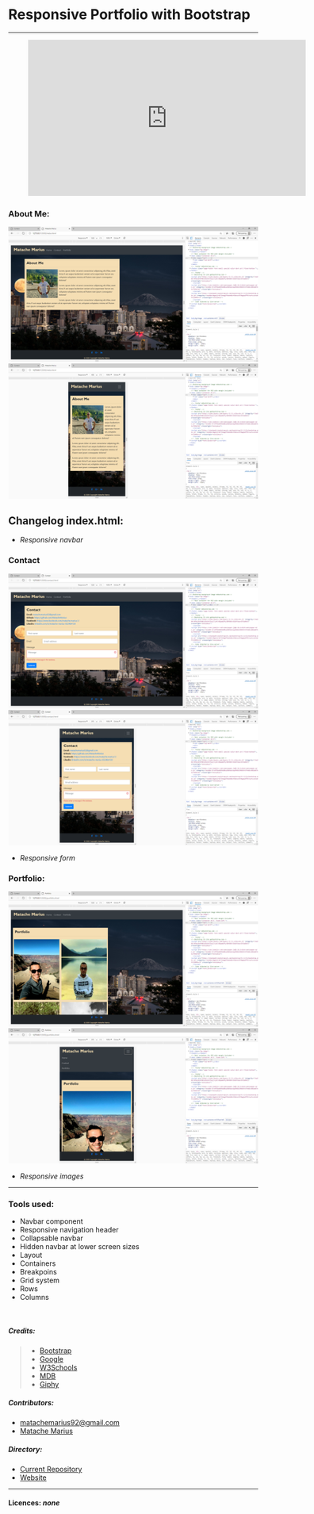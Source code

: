 # Responsive Portfolio with Bootstrap



___

<figure class="video_container">
  <iframe width="560" height="315" src="https://www.youtube.com/embed/dv7CWyERvV0" frameborder="0" allow="accelerometer; autoplay; clipboard-write; encrypted-media; gyroscope; picture-in-picture" allowfullscreen></iframe>
</figure>

### About Me:
![Home test <768px](./Assets/8.png)
![Home test <768px](./Assets/7.png)

## Changelog index.html:

* _Responsive navbar_

### Contact
![Home test <768px](./Assets/6.png)
![Home test <768px](./Assets/10.png)

* _Responsive form_

### Portfolio:
![Home test <768px](./Assets/9.png)
![Home test <768px](./Assets/11.png)


* _Responsive images_
---
### Tools used:
* Navbar component
* Responsive navigation header
* Collapsable navbar
* Hidden navbar at lower screen sizes
* Layout
* Containers
* Breakpoins
* Grid system
* Rows
* Columns

<br>



##### Credits:
>* [Bootstrap](https://getbootstrap.com/)
>* [Google](https://www.google.com/)
>* [W3Schools](https://www.w3schools.com/)
>* [MDB](https://mdbootstrap.com/)
>* [Giphy](https://giphy.com/)

##### Contributors:

* matachemarius92@gmail.com
* [Matache Marius](https://github.com/MatacheMarius)
##### Directory:
* [Current Repository](https://github.com/MatacheMarius/H2_Bootstrap_Portfolio)
* [Website](https://matachemarius.github.io/H2_Bootstrap_Portfolio/.)
---
#### Licences: **_none_**
